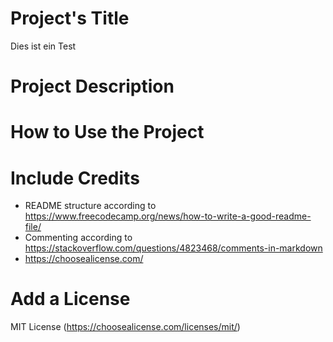 # Project's Title
[//]: # (Der Name eures Projekts)
Dies ist ein Test

# Project Description
[//]: # (Die Beschreibung eures Projekts)

# How to Use the Project
[//]: # (Welche Informationen muss ein Benutzer kennen? Z.B. URL)

# Include Credits
* README structure according to https://www.freecodecamp.org/news/how-to-write-a-good-readme-file/
* Commenting according to https://stackoverflow.com/questions/4823468/comments-in-markdown
* https://choosealicense.com/

# Add a License
MIT License (https://choosealicense.com/licenses/mit/)